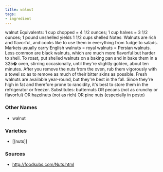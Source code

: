 ```yaml
---
title: walnut
tags:
- ingredient
---
```

walnut Equivalents: 1 cup chopped = 4 1/2 ounces; 1 cup halves = 3 1/2 ounces; 1 pound unshelled yields 1 1/2 cups shelled Notes: Walnuts are rich and flavorful, and cooks like to use them in everything from fudge to salads. Markets usually carry English walnuts = royal walnuts = Persian walnuts. Less common are black walnuts, which are much more flavorful but harder to shell. To roast, put shelled walnuts on a baking pan and in bake them in a 325� oven, stirring occasionally, until they're slightly golden, about ten minutes. After you remove the nuts from the oven, rub them vigorously with a towel so as to remove as much of their bitter skins as possible. Fresh walnuts are available year-round, but they're best in the fall. Since they're high in fat and therefore prone to rancidity, it's best to store them in the refrigerator or freezer. Substitutes: butternuts OR pecans (not as crunchy or flavorful) OR hazelnuts (not as rich) OR pine nuts (especially in pesto)

### Other Names

* walnut

### Varieties

* [[nuts]]

### Sources
* http://foodsubs.com/Nuts.html
